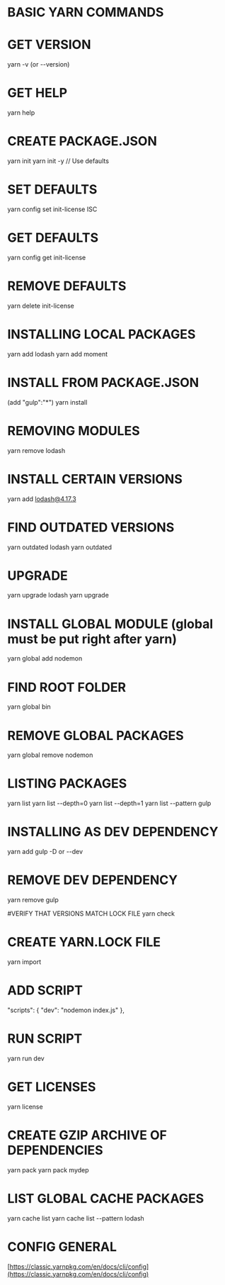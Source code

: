 # BASIC YARN COMMANDS

# GET VERSION
yarn -v (or --version)

# GET HELP
yarn help

# CREATE PACKAGE.JSON
yarn init
yarn init -y // Use defaults

# SET DEFAULTS
yarn config set init-license ISC

# GET DEFAULTS
yarn config get init-license

# REMOVE DEFAULTS
yarn delete init-license

# INSTALLING LOCAL PACKAGES
yarn add lodash
yarn add moment

# INSTALL FROM PACKAGE.JSON
(add "gulp":"*")
yarn install

# REMOVING MODULES
yarn remove lodash

# INSTALL CERTAIN VERSIONS
yarn add lodash@4.17.3

# FIND OUTDATED VERSIONS
yarn outdated lodash
yarn outdated

# UPGRADE
yarn upgrade lodash
yarn upgrade

# INSTALL GLOBAL MODULE (global must be put right after yarn)
yarn global add nodemon

# FIND ROOT FOLDER
yarn global bin

# REMOVE GLOBAL PACKAGES
yarn global remove nodemon

# LISTING PACKAGES
yarn list
yarn list --depth=0
yarn list --depth=1
yarn list --pattern gulp

# INSTALLING AS DEV DEPENDENCY
yarn add gulp -D or --dev

# REMOVE DEV DEPENDENCY
yarn remove gulp

#VERIFY THAT VERSIONS MATCH LOCK FILE
yarn check

# CREATE YARN.LOCK FILE
yarn import

# ADD SCRIPT
"scripts": {
    "dev": "nodemon index.js"
  },


# RUN SCRIPT
yarn run dev

# GET LICENSES
yarn license

# CREATE GZIP ARCHIVE OF DEPENDENCIES
yarn pack
yarn pack mydep

# LIST GLOBAL CACHE PACKAGES
yarn cache list
yarn cache list --pattern lodash


# CONFIG GENERAL
[https://classic.yarnpkg.com/en/docs/cli/config](https://classic.yarnpkg.com/en/docs/cli/config)

